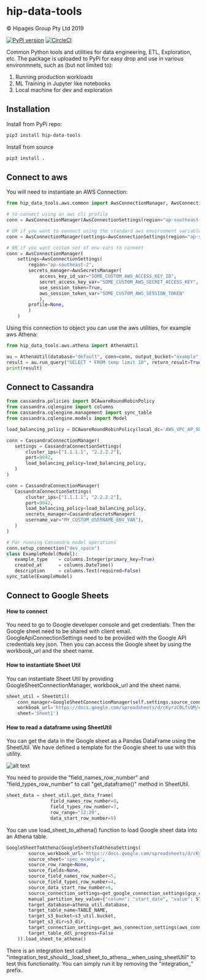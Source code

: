 # hip-data-tools
© Hipages Group Pty Ltd 2019

[![PyPI version](https://badge.fury.io/py/hip-data-tools.svg)](https://pypi.org/project/hip-data-tools/#history) 
[![CircleCI](https://circleci.com/gh/hipagesgroup/data-tools/tree/master.svg?style=svg)](https://circleci.com/gh/hipagesgroup/data-tools/tree/master)

Common Python tools and utilities for data engineering, ETL, Exploration, etc. 
The package is uploaded to PyPi for easy drop and use in various environmnets, such as (but not limited to):

1. Running production workloads
2. ML Training in Jupyter like notebooks
3. Local machine for dev and exploration

 
## Installation
Install from PyPi repo:
```bash
pip3 install hip-data-tools
```

Install from source
```bash
pip3 install .
```

## Connect to aws 

You will need to instantiate an AWS Connection:
```python
from hip_data_tools.aws.common import AwsConnectionManager, AwsConnectionSettings, AwsSecretsManager

# to connect using an aws cli profile
conn = AwsConnectionManager(AwsConnectionSettings(region="ap-southeast-2", secrets_manager=None, profile="default"))

# OR if you want to connect using the standard aws environment variables
conn = AwsConnectionManager(settings=AwsConnectionSettings(region="ap-southeast-2", secrets_manager=AwsSecretsManager(), profile=None))

# OR if you want custom set of env vars to connect
conn = AwsConnectionManager(
    settings=AwsConnectionSettings(
        region="ap-southeast-2",
        secrets_manager=AwsSecretsManager(
            access_key_id_var="SOME_CUSTOM_AWS_ACCESS_KEY_ID",
            secret_access_key_var="SOME_CUSTOM_AWS_SECRET_ACCESS_KEY",
            use_session_token=True,
            aws_session_token_var="SOME_CUSTOM_AWS_SESSION_TOKEN"
            ),
        profile=None,
        )
    )

```

Using this connection to object you can use the aws utilities, for example aws Athena:
```python
from hip_data_tools.aws.athena import AthenaUtil

au = AthenaUtil(database="default", conn=conn, output_bucket="example", output_key="tmp/scratch/")
result = au.run_query("SELECT * FROM temp limit 10", return_result=True)
print(result)
```

## Connect to Cassandra

 ```python
from cassandra.policies import DCAwareRoundRobinPolicy
from cassandra.cqlengine import columns
from cassandra.cqlengine.management import sync_table
from cassandra.cqlengine.models import Model

load_balancing_policy = DCAwareRoundRobinPolicy(local_dc='AWS_VPC_AP_SOUTHEAST_2')

conn = CassandraConnectionManager(
    settings = CassandraConnectionSettings(
        cluster_ips=["1.1.1.1", "2.2.2.2"],
        port=9042,
        load_balancing_policy=load_balancing_policy,
    )
)

conn = CassandraConnectionManager(
    CassandraConnectionSettings(
        cluster_ips=["1.1.1.1", "2.2.2.2"],
        port=9042,
        load_balancing_policy=load_balancing_policy,
        secrets_manager=CassandraSecretsManager(
        username_var="MY_CUSTOM_USERNAME_ENV_VAR"),
    )
)

# For running Cassandra model operations
conn.setup_connection("dev_space")
class ExampleModel(Model):
    example_type    = columns.Integer(primary_key=True)
    created_at      = columns.DateTime()
    description     = columns.Text(required=False)
sync_table(ExampleModel)
```

## Connect to Google Sheets

#### How to connect
You need to go to Google developer console and get credentials. Then the Google sheet need to be shared with client email. GoogleApiConnectionSettings need to be provided with the Google API credentials key json. Then you can access the Google sheet by using the workbook_url and the sheet name.

#### How to instantiate Sheet Util
You can instantiate Sheet Util by providing GoogleSheetConnectionManager, workbook_url and the sheet name.
```python
sheet_util = SheetUtil(
    conn_manager=GoogleSheetConnectionManager(self.settings.source_connection_settings),
    workbook_url='https://docs.google.com/spreadsheets/d/cKyrzCBLfsQM/edit?usp=sharing',
    sheet='Sheet1')
```

#### How to read a dataframe using SheetUtil
You can get the data in the Google sheet as a Pandas DataFrame using the SheetUtil. We have defined a template for the Google sheet to use with this utility. 

![alt text](https://img.techpowerup.org/200311/screen-shot-2020-03-11-at-4-08-25-pm.png)

You need to provide the "field_names_row_number" and "field_types_row_number" to call "get_dataframe()" method in SheetUtil.

```python
sheet_data = sheet_util.get_data_frame(
                field_names_row_number=8,
                field_types_row_number=7,
                row_range="12:20",
                data_start_row_number=9)
```



You can use load_sheet_to_athena() function to load Google sheet data into an Athena table.

```python
GoogleSheetToAthena(GoogleSheetsToAthenaSettings(
        source_workbook_url='https://docs.google.com/spreadsheets/d/cKyrzCBLfsQM/edit?usp=sharing',
        source_sheet='spec_example',
        source_row_range=None,
        source_fields=None,
        source_field_names_row_number=5,
        source_field_types_row_number=4,
        source_data_start_row_number=6,
        source_connection_settings=get_google_connection_settings(gcp_conn_id=GCP_CONN_ID),
        manual_partition_key_value={"column": "start_date", "value": START_DATE},
        target_database=athena_util.database,
        target_table_name=TABLE_NAME,
        target_s3_bucket=s3_util.bucket,
        target_s3_dir=s3_dir,
        target_connection_settings=get_aws_connection_settings(aws_conn_id=AWS_CONN_ID),
        target_table_ddl_progress=False
    )).load_sheet_to_athena()
```

There is an integration test called "integration_test_should__load_sheet_to_athena__when_using_sheetUtil" to test this functionality. You can simply run it by removing the "integration_" prefix.
